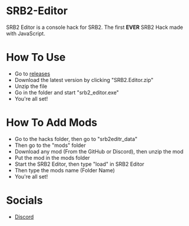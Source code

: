 # SRB2-Editor
SRB2 Editor is a console hack for SRB2. The first __EVER__ SRB2 Hack made with JavaScript.

# How To Use
- Go to [releases](https://github.com/Great-Hacking/SRB2-Editor/releases)
- Download the latest version by clicking "SRB2.Editor.zip"
- Unzip the file
- Go in the folder and start "srb2_editor.exe"
- You're all set!

# How To Add Mods
- Go to the hacks folder, then go to "srb2editr_data"
- Then go to the "mods" folder
- Download any mod (From the GitHub or Discord), then unzip the mod
- Put the mod in the mods folder
- Start the SRB2 Editor, then type "load" in SRB2 Editor
- Then type the mods name (Folder Name)
- You're all set!

# Socials
- [Discord](https://discord.gg/FCdUdJnYFT)
